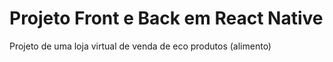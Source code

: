 <h1>Projeto Front e Back em React Native</h1>

Projeto de uma loja virtual de venda de eco produtos (alimento)
